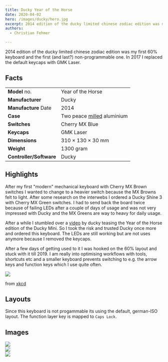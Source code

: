```yaml
---
title: Ducky Year of the Horse
date: 2020-04-02
hero: /images/ducky/hero.jpg
excerpt: 2014 edition of the ducky limited chinese zodiac edition was my first 60% keyboard and the first (and last?) non-programmable one.
authors:
  - Christian Fehmer

---
```


2014 edition of the ducky limited chinese zodiac edition was my first 60% keyboard and the first (and last?) non-programmable one. In 2017 I replaced the default keycaps with GMK Laser.

## Facts 

| | |
|---------------------|-----------------------------------------------------------------------------------------------|
| **Model** no. | Year of the Horse |
| **Manufacturer** | Ducky |
| **Manufacture** Date | 2014 |
| **Case** | Two peace [milled](https://www.youtube.com/watch?v=IHHBqqQJ2Zs) aluminium |
| **Switches** | Cherry MX Blue |
| **Keycaps** | GMK Laser |
| **Dimensions** | 310 × 130 × 30 mm |
| **Weight** | 1300 gram |
| **Controller/Software** | Ducky |


## Highlights

After my first "modern" mechanical keyboard with Cherry MX Brown switches I wanted to change to a heavier switch because the MX Browns felt to light. After some research on the interwebs I ordered a Ducky Shine 3 with Cherry MX Green switches. I had to send back the board twice because of failing LEDs after a couple of days of usage and was not very impressed with Ducky and the MX Greens are way to heavy for daily usage. 

After a while I stumbled over a [video](https://www.youtube.com/watch?v=IHHBqqQJ2Zs) by ducky teasing the Year of the Horse edition of the Ducky Mini. So I took the risk and trusted Ducky once more and ordered this keyboard. The LEDs are still working but are not uses anymore because I removed the keycaps. 

After a few days of getting used to it I was hooked on the 60% layout and stuck with it till 2019. I am really into optimising workflows with tools, shortcuts etc and a smaller keyboard prevents switching to e.g. the arrow keys and function keys which I use quite often. 

<div class="Image__Small">
  <img src="https://imgs.xkcd.com/comics/is_it_worth_the_time.png" />
</div>

from [xkcd](https://xkcd.com/1205/)



## Layouts

Since this keyboard is not progammable its using the default, german-ISO layout. The function layer key is mapped to `Caps Lock`.

## Images


<div class="Image__Large">
  <img src="/images/ducky/1.jpg"  />
</div>

<div class="Image__Large">
  <img src="/images/ducky/2.jpg"  />
</div>

<div class="Image__Large">
  <img src="/images/ducky/3.jpg"  />
</div>